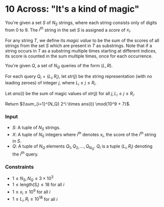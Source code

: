 # 10 Across: "It's a kind of magic"

You're given a set $S$ of $N_S$ strings, where each string consists only of digits from $0$ to $9$. The $i^{th}$ string in the set $S$ is assigned a *score* of $x_i$.

For any string $T$, we define its *magic value* to be the sum of the scores of all strings from the set $S$ which are present in $T$ as substrings. Note that if a string occurs in $T$ as a substring multiple times starting at different indices, its score is counted in the sum multiple times, once for each occurrence.

You're given $Q$, a set of $N_Q$ queries of the form $(L, R)$.

For each query $Q_i = (L_i, R_i)$, let $str(j)$ be the string representation (with no leading zeroes) of integer $j$, where $L_i \leq j \leq R_i$.

Let $ans(i)$ be the sum of magic values of $str(j)$ for all $j, L_i \leq j \leq R_i$.

Return $(\sum_{i=1}^{N_Q} 2^i \times ans(i)) \mod{10^9 + 7}$.

### Input

- $S$: A tuple of $N_S$ strings.
- $X$: A tuple of $N_S$ integers where $i^{th}$ denotes $x_i$, the score of the $i^{th}$ string in $S$.
- $Q$: A tuple of $N_Q$ elements $Q_1, Q_2, ..., Q_{N_Q}$. $Q_i$ is a tuple $(L_i, R_i)$ denoting the $i^{th}$ query.

### Constraints

- $1 \leq N_S, N_Q \leq 3 \times 10^3$
- $1 \leq \textrm{length}(S_i) \leq 18$ for all $i$
- $1 \leq x_i \leq 10^{9}$ for all $i$
- $1 \leq L_i, R_i \leq 10^{18}$ for all $i$

